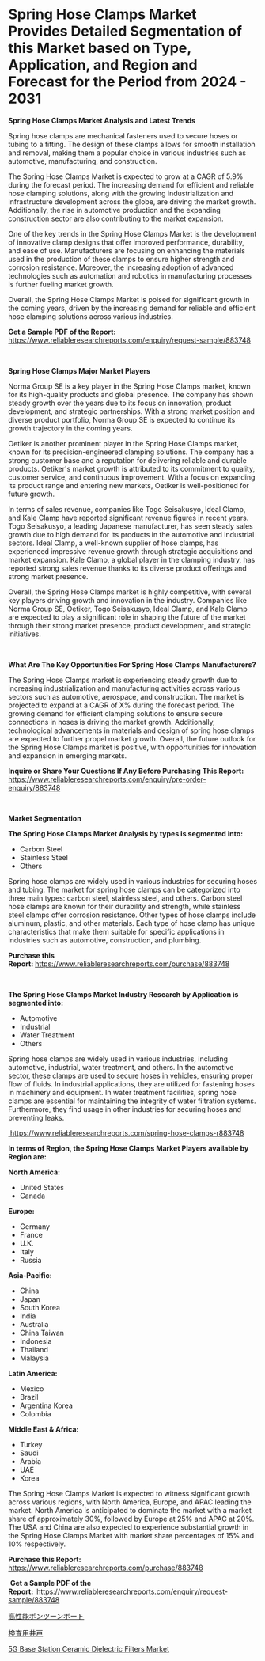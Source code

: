 <p><h1>Spring Hose Clamps Market Provides Detailed Segmentation of this Market based on Type, Application, and Region and Forecast for the Period from 2024 - 2031</h1></p><p><strong>Spring Hose Clamps Market Analysis and Latest Trends</strong></p>
<p><p>Spring hose clamps are mechanical fasteners used to secure hoses or tubing to a fitting. The design of these clamps allows for smooth installation and removal, making them a popular choice in various industries such as automotive, manufacturing, and construction.</p><p>The Spring Hose Clamps Market is expected to grow at a CAGR of 5.9% during the forecast period. The increasing demand for efficient and reliable hose clamping solutions, along with the growing industrialization and infrastructure development across the globe, are driving the market growth. Additionally, the rise in automotive production and the expanding construction sector are also contributing to the market expansion.</p><p>One of the key trends in the Spring Hose Clamps Market is the development of innovative clamp designs that offer improved performance, durability, and ease of use. Manufacturers are focusing on enhancing the materials used in the production of these clamps to ensure higher strength and corrosion resistance. Moreover, the increasing adoption of advanced technologies such as automation and robotics in manufacturing processes is further fueling market growth.</p><p>Overall, the Spring Hose Clamps Market is poised for significant growth in the coming years, driven by the increasing demand for reliable and efficient hose clamping solutions across various industries.</p></p>
<p><strong>Get a Sample PDF of the Report:&nbsp;</strong> <a href="https://www.reliableresearchreports.com/enquiry/request-sample/883748">https://www.reliableresearchreports.com/enquiry/request-sample/883748</a></p>
<p>&nbsp;</p>
<p><strong>Spring Hose Clamps Major Market Players</strong></p>
<p><p>Norma Group SE is a key player in the Spring Hose Clamps market, known for its high-quality products and global presence. The company has shown steady growth over the years due to its focus on innovation, product development, and strategic partnerships. With a strong market position and diverse product portfolio, Norma Group SE is expected to continue its growth trajectory in the coming years.</p><p>Oetiker is another prominent player in the Spring Hose Clamps market, known for its precision-engineered clamping solutions. The company has a strong customer base and a reputation for delivering reliable and durable products. Oetiker's market growth is attributed to its commitment to quality, customer service, and continuous improvement. With a focus on expanding its product range and entering new markets, Oetiker is well-positioned for future growth.</p><p>In terms of sales revenue, companies like Togo Seisakusyo, Ideal Clamp, and Kale Clamp have reported significant revenue figures in recent years. Togo Seisakusyo, a leading Japanese manufacturer, has seen steady sales growth due to high demand for its products in the automotive and industrial sectors. Ideal Clamp, a well-known supplier of hose clamps, has experienced impressive revenue growth through strategic acquisitions and market expansion. Kale Clamp, a global player in the clamping industry, has reported strong sales revenue thanks to its diverse product offerings and strong market presence.</p><p>Overall, the Spring Hose Clamps market is highly competitive, with several key players driving growth and innovation in the industry. Companies like Norma Group SE, Oetiker, Togo Seisakusyo, Ideal Clamp, and Kale Clamp are expected to play a significant role in shaping the future of the market through their strong market presence, product development, and strategic initiatives.</p></p>
<p>&nbsp;</p>
<p><strong>What Are The Key Opportunities For Spring Hose Clamps Manufacturers?</strong></p>
<p><p>The Spring Hose Clamps market is experiencing steady growth due to increasing industrialization and manufacturing activities across various sectors such as automotive, aerospace, and construction. The market is projected to expand at a CAGR of X% during the forecast period. The growing demand for efficient clamping solutions to ensure secure connections in hoses is driving the market growth. Additionally, technological advancements in materials and design of spring hose clamps are expected to further propel market growth. Overall, the future outlook for the Spring Hose Clamps market is positive, with opportunities for innovation and expansion in emerging markets.</p></p>
<p><strong>Inquire or Share Your Questions If Any Before Purchasing This Report:</strong> <a href="https://www.reliableresearchreports.com/enquiry/pre-order-enquiry/883748">https://www.reliableresearchreports.com/enquiry/pre-order-enquiry/883748</a></p>
<p>&nbsp;</p>
<p><strong>Market Segmentation</strong></p>
<p><strong>The Spring Hose Clamps Market Analysis by types is segmented into:</strong></p>
<p><ul><li>Carbon Steel</li><li>Stainless Steel</li><li>Others</li></ul></p>
<p><p>Spring hose clamps are widely used in various industries for securing hoses and tubing. The market for spring hose clamps can be categorized into three main types: carbon steel, stainless steel, and others. Carbon steel hose clamps are known for their durability and strength, while stainless steel clamps offer corrosion resistance. Other types of hose clamps include aluminum, plastic, and other materials. Each type of hose clamp has unique characteristics that make them suitable for specific applications in industries such as automotive, construction, and plumbing.</p></p>
<p><strong>Purchase this Report:&nbsp;</strong><a href="https://www.reliableresearchreports.com/purchase/883748">https://www.reliableresearchreports.com/purchase/883748</a></p>
<p>&nbsp;</p>
<p><strong>The Spring Hose Clamps Market Industry Research by Application is segmented into:</strong></p>
<p><ul><li>Automotive</li><li>Industrial</li><li>Water Treatment</li><li>Others</li></ul></p>
<p><p>Spring hose clamps are widely used in various industries, including automotive, industrial, water treatment, and others. In the automotive sector, these clamps are used to secure hoses in vehicles, ensuring proper flow of fluids. In industrial applications, they are utilized for fastening hoses in machinery and equipment. In water treatment facilities, spring hose clamps are essential for maintaining the integrity of water filtration systems. Furthermore, they find usage in other industries for securing hoses and preventing leaks.</p></p>
<p><a href="https://www.reliableresearchreports.com/spring-hose-clamps-r883748">&nbsp;https://www.reliableresearchreports.com/spring-hose-clamps-r883748</a></p>
<p><strong>In terms of Region, the Spring Hose Clamps Market Players available by Region are:</strong></p>
<p>
    <p> <strong> North America: </strong>
        <ul>
            <li>United States</li>
            <li>Canada</li>
        </ul>
        </p> 
    <p> <strong> Europe: </strong>
        <ul>
            <li>Germany</li>
            <li>France</li>
            <li>U.K.</li>
            <li>Italy</li>
            <li>Russia</li>
        </ul>
        </p> 
    <p> <strong> Asia-Pacific: </strong>
        <ul>
            <li>China</li>
            <li>Japan</li>
            <li>South Korea</li>
            <li>India</li>
            <li>Australia</li>
            <li>China Taiwan</li>
            <li>Indonesia</li>
            <li>Thailand</li>
            <li>Malaysia</li>
        </ul>
        </p> 
    <p> <strong> Latin America: </strong>
        <ul>
            <li>Mexico</li>
            <li>Brazil</li>
            <li>Argentina Korea</li>
            <li>Colombia</li>
        </ul>
        </p> 
    <p> <strong> Middle East & Africa: </strong>
        <ul>
            <li>Turkey</li>
            <li>Saudi</li>
            <li>Arabia</li>
            <li>UAE</li>
            <li>Korea</li>
        </ul>
    </p>
    </p>
<p><p>The Spring Hose Clamps Market is expected to witness significant growth across various regions, with North America, Europe, and APAC leading the market. North America is anticipated to dominate the market with a market share of approximately 30%, followed by Europe at 25% and APAC at 20%. The USA and China are also expected to experience substantial growth in the Spring Hose Clamps Market with market share percentages of 15% and 10% respectively.</p></p>
<p><strong>Purchase this Report: </strong><a href="https://www.reliableresearchreports.com/purchase/883748">https://www.reliableresearchreports.com/purchase/883748</a></p>
<p>&nbsp;<strong>Get a Sample PDF of the Report:&nbsp;&nbsp;</strong><a href="https://www.reliableresearchreports.com/enquiry/request-sample/883748">https://www.reliableresearchreports.com/enquiry/request-sample/883748</a></p>
<p><strong></strong></p>
<p><p><a href="https://medium.com/@chloeconn80/%E3%83%8F%E3%82%A4%E3%83%91%E3%83%95%E3%82%A9%E3%83%BC%E3%83%9E%E3%83%B3%E3%82%B9%E3%83%9D%E3%83%B3%E3%83%88%E3%82%A5%E3%83%BC%E3%83%B3%E3%83%9C%E3%83%BC%E3%83%88%E5%B8%82%E5%A0%B4-2031%E5%B9%B4%E3%81%BE%E3%81%A7%E3%81%AE%E3%83%88%E3%83%AC%E3%83%B3%E3%83%89-%E4%BA%88%E6%B8%AC-%E3%81%8A%E3%82%88%E3%81%B3%E7%AB%B6%E4%BA%89%E5%88%86%E6%9E%90-bcdf26c9aef7">高性能ポンツーンボート</a></p><p><a href="https://medium.com/@antonehyatt1/%E6%A4%9C%E6%9F%BB%E4%BA%95%E6%88%B8%E5%B8%82%E5%A0%B4-%E5%B8%82%E5%A0%B4%E3%82%B7%E3%82%A7%E3%82%A2-%E5%B8%82%E5%A0%B4%E5%8B%95%E5%90%91-%E3%81%8A%E3%82%88%E3%81%B3%E5%B0%86%E6%9D%A5%E3%81%AE%E6%88%90%E9%95%B7%E3%82%92%E6%8E%A2%E3%82%8B-1bfaa466e356">検査用井戸</a></p><p><a href="https://flame-sidecar-702.notion.site/Analyzing-5G-Base-Station-Ceramic-Dielectric-Filters-Market-Global-Industry-Perspective-and-Forecas-d354c51c0cab4785937b2b8506389d76">5G Base Station Ceramic Dielectric Filters Market</a></p></p>